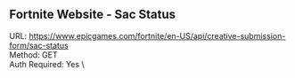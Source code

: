 ## Fortnite Website - Sac Status

URL: https://www.epicgames.com/fortnite/en-US/api/creative-submission-form/sac-status \
Method: GET \
Auth Required: Yes \

